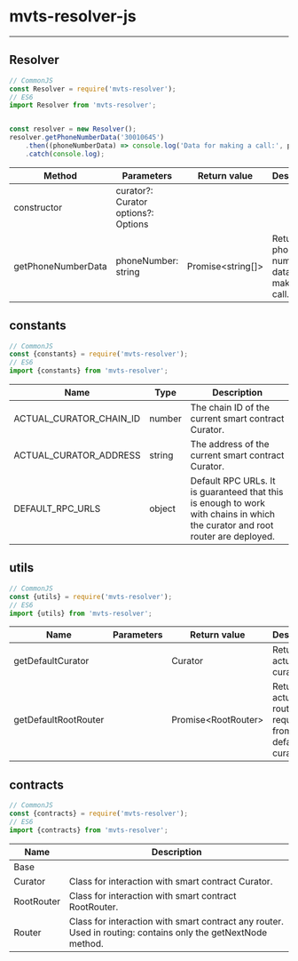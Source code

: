# mvts-resolver-js

***

## Resolver

```javascript
// CommonJS
const Resolver = require('mvts-resolver');
// ES6
import Resolver from 'mvts-resolver';


const resolver = new Resolver();
resolver.getPhoneNumberData('30010645')
    .then((phoneNumberData) => console.log('Data for making a call:', phoneNumberData))
    .catch(console.log);
```

| Method             | Parameters                             | Return value        | Description                                      |
|--------------------|----------------------------------------|---------------------|--------------------------------------------------|
| constructor        | curator?: Curator<br>options?: Options |                     |                                                  |
| getPhoneNumberData | phoneNumber: string                    | Promise\<string[]\> | Returns the phone number data for making a call. |

## constants

```javascript
// CommonJS
const {constants} = require('mvts-resolver');
// ES6
import {constants} from 'mvts-resolver';
```

| Name                    | Type   | Description                                                                                                                   |
|-------------------------|--------|-------------------------------------------------------------------------------------------------------------------------------|
| ACTUAL_CURATOR_CHAIN_ID | number | The chain ID of the current smart contract Curator.                                                                           |
| ACTUAL_CURATOR_ADDRESS  | string | The address of the current smart contract Curator.                                                                            |
| DEFAULT_RPC_URLS        | object | Default RPC URLs. It is guaranteed that this is enough to work with chains in which the curator and root router are deployed. |

## utils

```javascript
// CommonJS
const {utils} = require('mvts-resolver');
// ES6
import {utils} from 'mvts-resolver';
```

| Name                 | Parameters | Return value          | Description                                                        |
|----------------------|------------|-----------------------|--------------------------------------------------------------------|
| getDefaultCurator    |            | Curator               | Returns the actual curator.                                        |
| getDefaultRootRouter |            | Promise\<RootRouter\> | Returns the actual root router requested from the default curator. |

## contracts

```javascript
// CommonJS
const {contracts} = require('mvts-resolver');
// ES6
import {contracts} from 'mvts-resolver';
```

| Name       | Description                                                                                                  |
|------------|--------------------------------------------------------------------------------------------------------------|
| Base       |                                                                                                              |
| Curator    | Class for interaction with smart contract Curator.                                                           |
| RootRouter | Class for interaction with smart contract RootRouter.                                                        |
| Router     | Class for interaction with smart contract any router. Used in routing: contains only the getNextNode method. |
